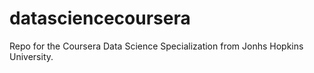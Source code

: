# datasciencecoursera
Repo for the Coursera Data Science Specialization from Jonhs Hopkins University.
